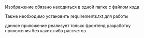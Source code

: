 Изображение обязано находиться в одной папке с файлом кода

Также необходимо установить requirements.txt для работы

данное приложение реализует только фронтенд разработку приложения без каких либо рассчетов
